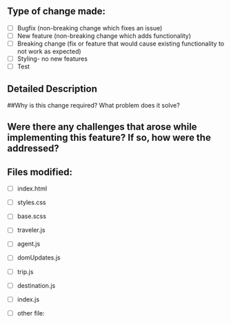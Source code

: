 ## Type of change made:

 - [ ] Bugfix (non-breaking change which fixes an issue)
 - [ ] New feature (non-breaking change which adds functionality)
 - [ ] Breaking change (fix or feature that would cause existing functionality to not work as expected)
 - [ ] Styling- no new features
 - [ ] Test
 
## Detailed Description


##Why is this change required? What problem does it solve?


## Were there any challenges that arose while implementing this feature? If so, how were the addressed?


## Files modified:
- [ ] index.html
- [ ] styles.css
- [ ] base.scss
- [ ] traveler.js
- [ ] agent.js
- [ ] domUpdates.js
- [ ] trip.js
- [ ] destination.js
- [ ] index.js
- [ ] other file:



